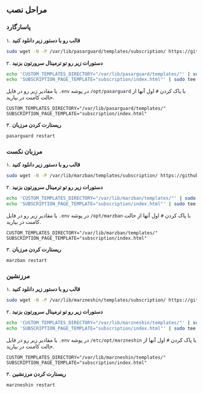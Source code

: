 ## مراحل نصب


### پاسارگارد

۱. **قالب رو با دستور زیر دانلود کنید**
   ```sh
   sudo wget -N -P /var/lib/pasarguard/templates/subscription/ https://github.com/MatinDehghanian/CNsubscribtion/releases/latest/download/index.html
   ```

۲. **دستورات زیر رو تو ترمینال سرورتون بزنید**
   ```sh
   echo 'CUSTOM_TEMPLATES_DIRECTORY="/var/lib/pasarguard/templates/"' | sudo tee -a /opt/pasarguard/.env
   echo 'SUBSCRIPTION_PAGE_TEMPLATE="subscription/index.html"' | sudo tee -a /opt/pasarguard/.env
   ```
   یا مقادیر زیر رو در فایل `.env` در پوشه `/opt/pasarguard` با پاک کردن `#` اول آنها از حالت کامنت در بیارید.
   ```
   CUSTOM_TEMPLATES_DIRECTORY="/var/lib/pasarguard/templates/"
   SUBSCRIPTION_PAGE_TEMPLATE="subscription/index.html"
   ```

۳. **ریستارت کردن مرزبان**
   ```sh
   pasarguard restart
   ```

### مرزبان نکست

۱. **قالب رو با دستور زیر دانلود کنید**
   ```sh
   sudo wget -N -P /var/lib/marzban/templates/subscription/ https://github.com/MatinDehghanian/CNsubscribtion/releases/latest/download/index.html
   ```

۲. **دستورات زیر رو تو ترمینال سرورتون بزنید**
   ```sh
   echo 'CUSTOM_TEMPLATES_DIRECTORY="/var/lib/marzban/templates/"' | sudo tee -a /opt/marzban/.env
   echo 'SUBSCRIPTION_PAGE_TEMPLATE="subscription/index.html"' | sudo tee -a /opt/marzban/.env
   ```
   یا مقادیر زیر رو در فایل `.env` در پوشه `/opt/marzban` با پاک کردن `#` اول آنها از حالت کامنت در بیارید.
   ```
   CUSTOM_TEMPLATES_DIRECTORY="/var/lib/marzban/templates/"
   SUBSCRIPTION_PAGE_TEMPLATE="subscription/index.html"
   ```

۳. **ریستارت کردن مرزبان**
   ```sh
   marzban restart
   ```

### مرزنشین

۱. **قالب رو با دستور زیر دانلود کنید**
   ```sh
   sudo wget -N -P /var/lib/marzneshin/templates/subscription/ https://github.com/MatinDehghanian/CNsubscribtion/releases/latest/download/index.html
   ```

۲. **دستورات زیر رو تو ترمینال سرورتون بزنید**
   ```sh
   echo 'CUSTOM_TEMPLATES_DIRECTORY="/var/lib/marzneshin/templates/"' | sudo tee -a /etc/opt/marzneshin/.env
   echo 'SUBSCRIPTION_PAGE_TEMPLATE="subscription/index.html"' | sudo tee -a /etc/opt/marzneshin/.env
   ```
   یا مقادیر زیر رو در فایل `.env` در پوشه `/etc/opt/marzneshin` با پاک کردن `#` اول آنها از حالت کامنت در بیارید.
   ```
   CUSTOM_TEMPLATES_DIRECTORY="/var/lib/marzneshin/templates/"
   SUBSCRIPTION_PAGE_TEMPLATE="subscription/index.html"
   ```

۳. **ریستارت کردن مرزنشین**
   ```sh
   marzneshin restart
   ```
